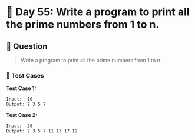 # 📅 Day 55: Write a program to print all the prime numbers from 1 to n.

## 📝 Question

> Write a program to print all the prime numbers from 1 to n.

### 🧪 Test Cases

**Test Case 1:**
```
Input:  10
Output: 2 3 5 7
```
**Test Case 2:**
```
Input:  20
Output: 2 3 5 7 11 13 17 19
```
